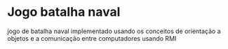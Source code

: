 # Jogo batalha naval
jogo de batalha naval implementado usando os conceitos de orientação a objetos e a comunicação entre computadores usando RMI



